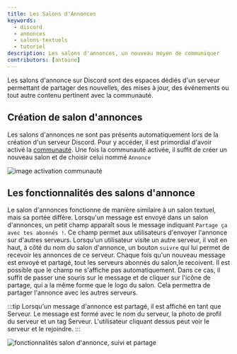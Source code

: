 ```yaml
---
title: Les Salons d'Annonces
keywords:
  - discord
  - annonces
  - salons-textuels
  - tutoriel
description: Les salons d'annonces, un nouveau moyen de communiquer
contributors: [antoine]
---
```

Les salons d'annonce sur Discord sont des espaces dédiés d'un serveur permettant de partager des nouvelles, des mises à jour, des événements ou tout autre contenu pertinent avec la communauté. 

## Création de salon d'annonces
Les salons d'annonces ne sont pas présents automatiquement lors de la création d'un serveur Discord. Pour y accéder, il est primordial d'avoir activé la [communauté](https://dfr.gg/wiki/gestion-serveur/outils-communautaires#activer-le-serveur-communautaire). Une fois la communauté activée, il suffit de créer un nouveau salon et de choisir celui nommé `Annonce`

![image activation communauté](https://i.dfr.gg/kY33.png)

## Les fonctionnalités des salons d'annonce
Le salon d'annonces fonctionne de manière similaire à un salon textuel, mais sa portée diffère. Lorsqu'un message est envoyé dans un salon d'annonces, un petit champ apparaît sous le message indiquant `Partage ça avec tes abonnés !`. Ce champ permet aux utilisateurs d'envoyer l'annonce sur d'autres serveurs. Lorsqu'un utilisateur visite un autre serveur, il voit en haut, à côté du nom du salon d'annonce, un bouton `suivre` qui lui permet de recevoir les annonces de ce serveur. Chaque fois qu'un nouveau message est envoyé et partagé, tout les serveurs abonnés du salon,le recoivent. Il est possible que le champ ne s'affiche pas automatiquement. Dans ce cas, il suffit de passer une souris sur le message et de cliquer sur l'icône de partage, qui a la même forme que le logo du salon. Cela permettra de partager l'annonce avec les autres serveurs.

:::tip
Lorsqu'un message d'annonce est partagé, il est affiché en tant que Serveur. Le message est formé avec le nom du serveur, la photo de profil du serveur et un tag Serveur. L'utilisateur cliquant dessus peut voir le serveur et le rejoindre.
:::

![fonctionnalités salon d'annonce, suivi et partage](https://i.dfr.gg/Pkrb.png)
